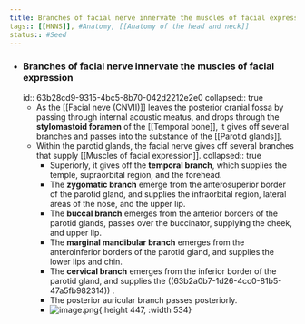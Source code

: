 ```yaml
---
title: Branches of facial nerve innervate the muscles of facial expression
tags:: [[HNNS]], #Anatomy, [[Anatomy of the head and neck]] 
status:: #Seed 
---
```


- ### Branches of facial nerve innervate the muscles of facial expression
  id:: 63b28cd9-9315-4bc5-8b70-042d2212e2e0
  collapsed:: true
	- As  the [[Facial neve (CNVII)]] leaves the posterior cranial fossa by passing through internal acoustic meatus, and drops through the **stylomastoid foramen** of the [[Temporal bone]], it gives off several branches and passes into the substance of the [[Parotid glands]].
	- Within the parotid glands, the facial nerve gives off several branches that supply [[Muscles of facial expression]].
	  collapsed:: true
		- Superiorly, it gives off the **temporal branch**, which supplies the temple, supraorbital region, and the forehead.
		- The **zygomatic branch** emerge from the anterosuperior border of the parotid gland, and supplies the infraorbital region, lateral areas of the nose, and the upper lip.
		- The **buccal branch** emerges from the anterior borders of the parotid glands, passes over the buccinator, supplying the cheek, and upper lip.
		- The **marginal mandibular branch** emerges from the anteroinferior borders of the parotid gland, and supplies the lower lips and chin.
		- The **cervical branch** emerges from the inferior border of the parotid gland, and supplies the ((63b2a0b7-1d26-4cc0-81b5-47a5fb982314)) .
		- The posterior auricular branch passes posteriorly.
		- ![image.png](../assets/image_1672651754523_0.png){:height 447, :width 534}